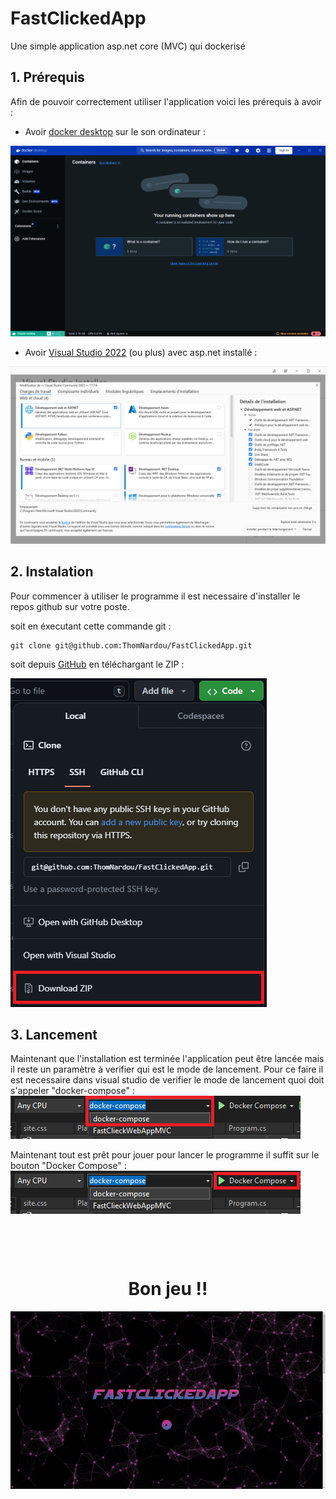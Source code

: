# FastClickedApp
Une simple application asp.net core (MVC) qui dockerisé

## 1. Prérequis 
Afin de pouvoir correctement utiliser l'application voici les prérequis à avoir :
- Avoir <a href="https://www.docker.com/products/docker-desktop/">docker desktop</a> sur le son ordinateur : 
<img src="./image/docker.png">

- Avoir <a href="https://visualstudio.microsoft.com/fr/downloads/">Visual Studio 2022</a> (ou plus) avec asp.net installé :
<img src="./image/vs2022.png">

## 2. Instalation 

Pour commencer à utiliser le programme il est necessaire d'installer le repos github sur votre poste. </br>

soit en éxecutant cette commande git : 

```git
git clone git@github.com:ThomNardou/FastClickedApp.git
```

soit depuis <a href="https://github.com/ThomNardou/FastClickedApp">GitHub</a> en téléchargant le ZIP :

<img src="./image/githubZip.png" />



## 3. Lancement

Maintenant que l'installation est terminée l'application peut être lancée mais il reste un paramètre à verifier qui est le mode de lancement. Pour ce faire il est necessaire dans visual studio de verifier le mode de lancement quoi doit s'appeler "docker-compose" : 
<img src="./image/dockercomposeOption.png" />

Maintenant tout est prêt pour jouer pour lancer le programme il suffit sur le bouton "Docker Compose" : 
<img src="./image/dockercomposeOption2.png" />

<h1 style="margin-top: 100px; text-align: center">Bon jeu !!</h1>
<img src="./image/homePage.png" />